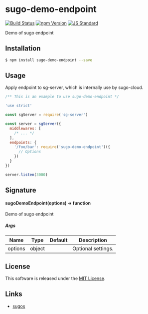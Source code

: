 sugo-demo-endpoint
==========

<!---
This file is generated by ape-tmpl. Do not update manually.
--->

<!-- Badge Start -->
<a name="badges"></a>

[![Build Status][bd_travis_com_shield_url]][bd_travis_com_url]
[![npm Version][bd_npm_shield_url]][bd_npm_url]
[![JS Standard][bd_standard_shield_url]][bd_standard_url]

[bd_repo_url]: https://github.com/realglobe-Inc/sugo-demo-endpoint
[bd_travis_url]: http://travis-ci.org/realglobe-Inc/sugo-demo-endpoint
[bd_travis_shield_url]: http://img.shields.io/travis/realglobe-Inc/sugo-demo-endpoint.svg?style=flat
[bd_travis_com_url]: http://travis-ci.com/realglobe-Inc/sugo-demo-endpoint
[bd_travis_com_shield_url]: https://api.travis-ci.com/realglobe-Inc/sugo-demo-endpoint.svg?token=aeFzCpBZebyaRijpCFmm
[bd_license_url]: https://github.com/realglobe-Inc/sugo-demo-endpoint/blob/master/LICENSE
[bd_codeclimate_url]: http://codeclimate.com/github/realglobe-Inc/sugo-demo-endpoint
[bd_codeclimate_shield_url]: http://img.shields.io/codeclimate/github/realglobe-Inc/sugo-demo-endpoint.svg?style=flat
[bd_codeclimate_coverage_shield_url]: http://img.shields.io/codeclimate/coverage/github/realglobe-Inc/sugo-demo-endpoint.svg?style=flat
[bd_gemnasium_url]: https://gemnasium.com/realglobe-Inc/sugo-demo-endpoint
[bd_gemnasium_shield_url]: https://gemnasium.com/realglobe-Inc/sugo-demo-endpoint.svg
[bd_npm_url]: http://www.npmjs.org/package/sugo-demo-endpoint
[bd_npm_shield_url]: http://img.shields.io/npm/v/sugo-demo-endpoint.svg?style=flat
[bd_standard_url]: http://standardjs.com/
[bd_standard_shield_url]: https://img.shields.io/badge/code%20style-standard-brightgreen.svg

<!-- Badge End -->


<!-- Description Start -->
<a name="description"></a>

Demo of sugo endpoint

<!-- Description End -->


<!-- Overview Start -->
<a name="overview"></a>



<!-- Overview End -->


<!-- Sections Start -->
<a name="sections"></a>

<!-- Section from "doc/guides/01.Installation.md.hbs" Start -->

<a name="section-doc-guides-01-installation-md"></a>
Installation
-----

```bash
$ npm install sugo-demo-endpoint --save
```


<!-- Section from "doc/guides/01.Installation.md.hbs" End -->

<!-- Section from "doc/guides/02.Usage.md.hbs" Start -->

<a name="section-doc-guides-02-usage-md"></a>
Usage
---------

Apply endpoint to sg-server, which is internally use by sugo-cloud.

```javascript
/** This is an example to use sugo-demo-endpoint */

'use strict'

const sgServer = require('sg-server')

const server = sgServer({
  middlewares: [
    /* ... */
  ],
  endpoints: {
    '/foo/bar': require('sugo-demo-endpoint')({
      // Options
    })
  }
})

server.listen(3000)


```


<!-- Section from "doc/guides/02.Usage.md.hbs" End -->

<!-- Section from "doc/guides/03.Signature.md.hbs" Start -->

<a name="section-doc-guides-03-signature-md"></a>
Signature
-------

#### sugoDemoEndpoint(options) -> function

Demo of sugo endpoint

##### Args

| Name | Type | Default | Description |
| --- | ---- | --- | --- |
| options | object  |  | Optional settings. |


<!-- Section from "doc/guides/03.Signature.md.hbs" End -->


<!-- Sections Start -->


<!-- LICENSE Start -->
<a name="license"></a>

License
-------
This software is released under the [MIT License](https://github.com/realglobe-Inc/sugo-demo-endpoint/blob/master/LICENSE).

<!-- LICENSE End -->


<!-- Links Start -->
<a name="links"></a>

Links
------

+ [sugos](https://github.com/realglobe-Inc/sugos)

<!-- Links End -->

